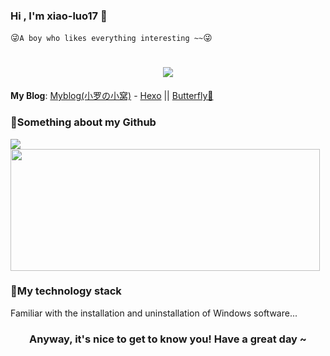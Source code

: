 ### Hi , I'm xiao-luo17 👋
😜`A boy who likes everything interesting ~~`😜

<h1 align="center"> 
<a href="https://sunguoqi.com/"> 
<img src="https://readme-typing-svg.herokuapp.com/?lines=printf(%22Hello%2C%20World!%22);Welcome%20to%20my%20Github!&center=true&size=27"> 
</a>
</h1>

**My Blog**: [Myblog(小罗の小窝)](https://xiao-luo17.github.io) - [Hexo](https://hexo.io/) || [Butterfly🦋](https://github.com/jerryc127/hexo-theme-butterfly)

### 🍺Something about my Github

<div>
<img src="https://github-readme-stats.vercel.app/api?username=xiao-luo17&show_icons=trueline_height=21&title_color=2ecc71&text_color=FFFFFF&icon_color=blue&&theme=dark" /> 

<img height="195px" width="495px" src="https://github-readme-stats.vercel.app/api/top-langs/?username=xiao-luo17&layout=compact&langs_count=6&title_color=9b59b6&text_color=FFFFFF&icon_color=fff&bg_color=17202a&theme=dark" />
</div>

### 🔧My technology stack

Familiar with the installation and uninstallation of Windows software...

<div align="center">
<h3>
Anyway, it's nice to get to know you! Have a great day ~
</h3>
</div>

<!--
**xiao-luo17/xiao-luo17** is a ✨ _special_ ✨ repository because its `README.md` (this file) appears on your GitHub profile.

Here are some ideas to get you started:

- 🔭 I’m currently working on ...
- 🌱 I’m currently learning ...
- 👯 I’m looking to collaborate on ...
- 🤔 I’m looking for help with ...
- 💬 Ask me about ...
- 📫 How to reach me: ...
- 😄 Pronouns: ...
- ⚡ Fun fact: ...
-->
